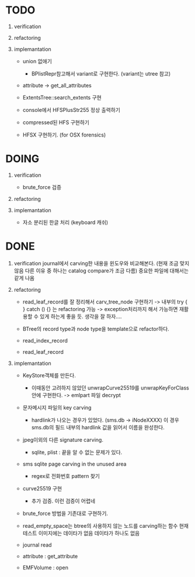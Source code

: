 TODO
====
 1. verification

 2. refactoring

 3. implemantation
    + union 없애기
      - BPlistRepr참고해서 variant로 구현한다. (variant는 utree 참고)

    + attribute -> get_all_attributes
    + ExtentsTree::search_extents 구현
    + console에서 HFSPlusStr255 정상 출력하기
    + compressed된 HFS 구현하기
    + HFSX 구현하기. (for OSX forensics)

DOING
=====
 1. verification
    + brute_force 검증

 2. refactoring

 3. implemantation
    + 자소 분리된 한글 처리 (keyboard 캐쉬)

DONE
====
 1. verification
    journal에서 carving한 내용을 윈도우와 비교해본다. 
      (현재 조금 맞지 않음 다른 이유 중 하나는 catalog compare가 조금 다름)
      중요한 파일에 대해서는 같게 나옴

 2. refactoring
    + read_leaf_record를 잘 정리해서 carv_tree_node 구현하기
     -> 내부의 try { } catch () {} 는 refactoring 가능
     -> exception처리까지 해서 가능하면 재활용할 수 있게 하는게 좋을 듯. 생각을 잘 하자....

    + BTree의 record type과 node type을 template으로 refactor하다. 
    + read_index_record
    + read_leaf_record

 3. implemantation
    + KeyStore객체를 만든다.
      - 이때동안 고려하지 않았던 unwrapCurve25519를 unwrapKeyForClass 안에 구현한다.
        -> emlpart 파일 decrypt

    + 문자메시지 파일의 key carving
      - hardlink가 나오는 경우가 있었다. (sms.db -> iNodeXXXX) 이 경우 sms.db의 필드 내부의 hardlink 값을 읽어서
        이름을 완성한다.

    + jpeg이외의 다른 signature carving.
      - sqlite, plist : 끝을 알 수 없는 문제가 있다.

    + sms sqlite page carving in the unused area  
      - regex로 전화번호 pattern 찾기

    + curve25519 구현 
      - 추가 검증. 이런 검증이 어렵네

    + brute_force 방법을 기존대로 구현하기.
    + read_empty_space는 btree의 사용하지 않는 노드를 carving하는 함수
      현재 테스트 이미지에는 데이타가 없음
      데이타가 하나도 없음 

    + journal read
    + attribute : get_attribute 
    + EMFVolume : open
